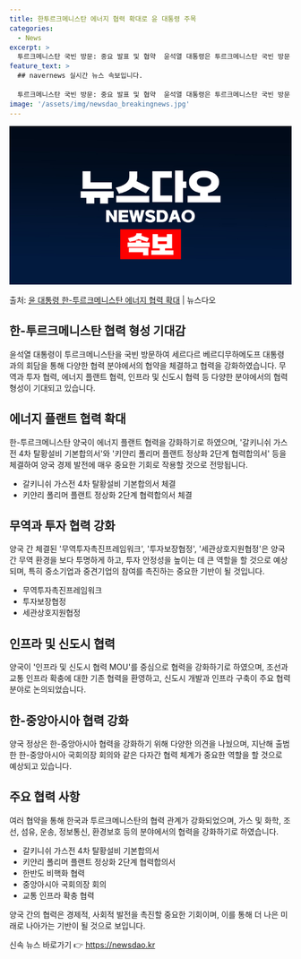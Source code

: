 ```yaml
---
title: 한투르크메니스탄 에너지 협력 확대로 윤 대통령 주목
categories:
  - News
excerpt: >
  투르크메니스탄 국빈 방문: 중요 발표 및 협약  윤석열 대통령은 투르크메니스탄 국빈 방문 첫날인 10일(현지…
feature_text: >
  ## navernews 실시간 뉴스 속보입니다.

  투르크메니스탄 국빈 방문: 중요 발표 및 협약  윤석열 대통령은 투르크메니스탄 국빈 방문 첫날인 10일(현지…
image: '/assets/img/newsdao_breakingnews.jpg'
---
```


![뉴스다오 속보](/assets/img/newsdao_breakingnews.jpg)

<p>출처: <a href="https://newsdao.kr/4161" rel="dofollow">윤 대통령 한-투르크메니스탄 에너지 협력 확대</a> | 뉴스다오</p>

<h2 data-ke-size="size26">한-투르크메니스탄 협력 형성 기대감</h2>
<p data-ke-size="size16">윤석열 대통령이 투르크메니스탄을 국빈 방문하여 세르다르 베르디무하메도프 대통령과의 회담을 통해 다양한 협력 분야에서의 협약을 체결하고 협력을 강화하였습니다. 무역과 투자 협력, 에너지 플랜트 협력, 인프라 및 신도시 협력 등 다양한 분야에서의 협력 형성이 기대되고 있습니다.</p>

<h2 data-ke-size="size26">에너지 플랜트 협력 확대</h2>
<p data-ke-size="size16">한-투르크메니스탄 양국이 에너지 플랜트 협력을 강화하기로 하였으며, '갈키니쉬 가스전 4차 탈황설비 기본합의서'와 '키얀리 폴리머 플랜트 정상화 2단계 협력합의서' 등을 체결하여 양국 경제 발전에 매우 중요한 기회로 작용할 것으로 전망됩니다.</p>
<ul>
    <li>갈키니쉬 가스전 4차 탈황설비 기본합의서 체결</li>
    <li>키얀리 폴리머 플랜트 정상화 2단계 협력합의서 체결</li>
</ul>

<h2 data-ke-size="size26">무역과 투자 협력 강화</h2>
<p data-ke-size="size16">양국 간 체결된 '무역투자촉진프레임워크', '투자보장협정', '세관상호지원협정'은 양국 간 무역 환경을 보다 투명하게 하고, 투자 안정성을 높이는 데 큰 역할을 할 것으로 예상되며, 특히 중소기업과 중견기업의 참여를 촉진하는 중요한 기반이 될 것입니다.</p>
<ul>
    <li>무역투자촉진프레임워크</li>
    <li>투자보장협정</li>
    <li>세관상호지원협정</li>
</ul>

<h2 data-ke-size="size26">인프라 및 신도시 협력</h2>
<p data-ke-size="size16">양국이 '인프라 및 신도시 협력 MOU'를 중심으로 협력을 강화하기로 하였으며, 조선과 교통 인프라 확충에 대한 기존 협력을 환영하고, 신도시 개발과 인프라 구축이 주요 협력 분야로 논의되었습니다.</p>

<h2 data-ke-size="size26">한-중앙아시아 협력 강화</h2>
<p data-ke-size="size16">양국 정상은 한-중앙아시아 협력을 강화하기 위해 다양한 의견을 나눴으며, 지난해 출범한 한-중앙아시아 국회의장 회의와 같은 다자간 협력 체계가 중요한 역할을 할 것으로 예상되고 있습니다.</p>

<h2 data-ke-size="size26">주요 협력 사항</h2>
<p data-ke-size="size16">여러 협약을 통해 한국과 투르크메니스탄의 협력 관계가 강화되었으며, 가스 및 화학, 조선, 섬유, 운송, 정보통신, 환경보호 등의 분야에서의 협력을 강화하기로 하였습니다.</p>
<ul>
    <li>갈키니쉬 가스전 4차 탈황설비 기본합의서</li>
    <li>키얀리 폴리머 플랜트 정상화 2단계 협력합의서</li>
    <li>한반도 비핵화 협력</li>
    <li>중앙아시아 국회의장 회의</li>
    <li>교통 인프라 확충 협력</li>
</ul>

<p data-ke-size="size16">양국 간의 협력은 경제적, 사회적 발전을 촉진할 중요한 기회이며, 이를 통해 더 나은 미래로 나아가는 기반이 될 것으로 보입니다.</p> 

신속 뉴스 바로가기 👉 <a href="https://newsdao.kr" rel="dofollow">https://newsdao.kr</a>


